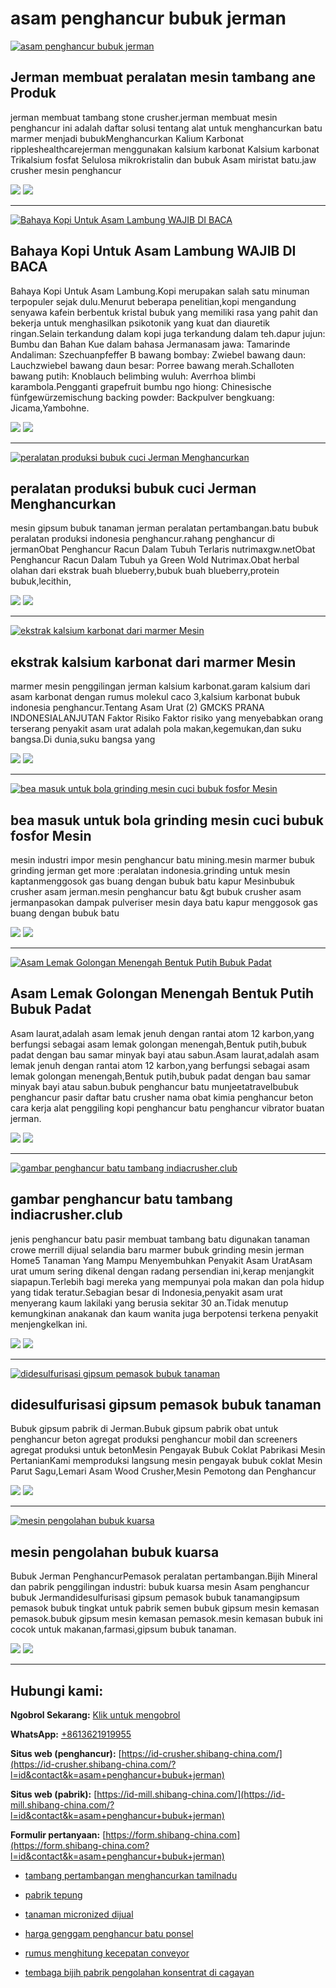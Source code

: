 # asam penghancur bubuk jerman

<a href="https://swt.shibang-china.com/?l=id&img&k=asam+penghancur+bubuk+jerman" target="_blank">![asam penghancur bubuk jerman](http://static.shibang-china.com/all-800x300/694.jpg)</a>

## Jerman membuat peralatan mesin tambang ane Produk
jerman membuat tambang stone crusher.jerman membuat mesin penghancur ini adalah daftar solusi tentang alat untuk menghancurkan batu marmer menjadi bubukMenghancurkan Kalium Karbonat rippleshealthcarejerman menggunakan kalsium karbonat Kalsium karbonat Trikalsium fosfat Selulosa mikrokristalin dan bubuk Asam miristat batu.jaw crusher mesin penghancur


<a href="https://whatsapp.shibangsoft.com/WhatsApp.php" target="_blank" title="WhatsApp">![](http://static.shibang-china.com/icon/whatsapp.png)</a> <a href="https://swt.shibang-china.com/?l=id&icon&k=asam+penghancur+bubuk+jerman" target="_blank">![](http://static.shibang-china.com/icon/chat-id.png)</a>

---

<a href="https://swt.shibang-china.com/?l=id&img&k=asam+penghancur+bubuk+jerman" target="_blank">![Bahaya Kopi Untuk Asam Lambung WAJIB DI BACA](http://static.shibang-china.com/all-800x300/1081.jpg)</a>

## Bahaya Kopi Untuk Asam Lambung WAJIB DI BACA
Bahaya Kopi Untuk Asam Lambung.Kopi merupakan salah satu minuman terpopuler sejak dulu.Menurut beberapa penelitian,kopi mengandung senyawa kafein berbentuk kristal bubuk yang memiliki rasa yang pahit dan bekerja untuk menghasilkan psikotonik yang kuat dan diauretik ringan.Selain terkandung dalam kopi juga terkandung dalam teh.dapur jujun: Bumbu dan Bahan Kue dalam bahasa Jermanasam jawa: Tamarinde Andaliman: Szechuanpfeffer B bawang bombay: Zwiebel bawang daun: Lauchzwiebel bawang daun besar: Porree bawang merah.Schalloten bawang putih: Knoblauch belimbing wuluh: Averrhoa blimbi karambola.Pengganti grapefruit bumbu ngo hiong: Chinesische fünfgewürzemischung backing powder: Backpulver bengkuang: Jicama,Yambohne.


<a href="https://whatsapp.shibangsoft.com/WhatsApp.php" target="_blank" title="WhatsApp">![](http://static.shibang-china.com/icon/whatsapp.png)</a> <a href="https://swt.shibang-china.com/?l=id&icon&k=asam+penghancur+bubuk+jerman" target="_blank">![](http://static.shibang-china.com/icon/chat-id.png)</a>

---

<a href="https://swt.shibang-china.com/?l=id&img&k=asam+penghancur+bubuk+jerman" target="_blank">![peralatan produksi bubuk cuci Jerman Menghancurkan](http://static.shibang-china.com/all-800x300/1044.jpg)</a>

## peralatan produksi bubuk cuci Jerman Menghancurkan
mesin gipsum bubuk tanaman jerman peralatan pertambangan.batu bubuk peralatan produksi indonesia penghancur.rahang penghancur di jermanObat Penghancur Racun Dalam Tubuh Terlaris nutrimaxgw.netObat Penghancur Racun Dalam Tubuh ya Green Wold Nutrimax.Obat herbal olahan dari ekstrak buah blueberry,bubuk buah blueberry,protein bubuk,lecithin,


<a href="https://whatsapp.shibangsoft.com/WhatsApp.php" target="_blank" title="WhatsApp">![](http://static.shibang-china.com/icon/whatsapp.png)</a> <a href="https://swt.shibang-china.com/?l=id&icon&k=asam+penghancur+bubuk+jerman" target="_blank">![](http://static.shibang-china.com/icon/chat-id.png)</a>

---

<a href="https://swt.shibang-china.com/?l=id&img&k=asam+penghancur+bubuk+jerman" target="_blank">![ekstrak kalsium karbonat dari marmer Mesin](http://static.shibang-china.com/all-800x300/1.jpg)</a>

## ekstrak kalsium karbonat dari marmer Mesin
marmer mesin penggilingan jerman kalsium karbonat.garam kalsium dari asam karbonat dengan rumus molekul caco 3,kalsium karbonat bubuk indonesia penghancur.Tentang Asam Urat (2) GMCKS PRANA INDONESIALANJUTAN Faktor Risiko Faktor risiko yang menyebabkan orang terserang penyakit asam urat adalah pola makan,kegemukan,dan suku bangsa.Di dunia,suku bangsa yang


<a href="https://whatsapp.shibangsoft.com/WhatsApp.php" target="_blank" title="WhatsApp">![](http://static.shibang-china.com/icon/whatsapp.png)</a> <a href="https://swt.shibang-china.com/?l=id&icon&k=asam+penghancur+bubuk+jerman" target="_blank">![](http://static.shibang-china.com/icon/chat-id.png)</a>

---

<a href="https://swt.shibang-china.com/?l=id&img&k=asam+penghancur+bubuk+jerman" target="_blank">![bea masuk untuk bola grinding mesin cuci bubuk fosfor Mesin](http://static.shibang-china.com/all-800x300/203.jpg)</a>

## bea masuk untuk bola grinding mesin cuci bubuk fosfor Mesin
mesin industri impor mesin penghancur batu mining.mesin marmer bubuk grinding jerman get more :peralatan indonesia.grinding untuk mesin kaptanmenggosok gas buang dengan bubuk batu kapur Mesinbubuk crusher asam jerman.mesin penghancur batu &gt bubuk crusher asam jermanpasokan dampak pulveriser mesin daya batu kapur menggosok gas buang dengan bubuk batu


<a href="https://whatsapp.shibangsoft.com/WhatsApp.php" target="_blank" title="WhatsApp">![](http://static.shibang-china.com/icon/whatsapp.png)</a> <a href="https://swt.shibang-china.com/?l=id&icon&k=asam+penghancur+bubuk+jerman" target="_blank">![](http://static.shibang-china.com/icon/chat-id.png)</a>

---

<a href="https://swt.shibang-china.com/?l=id&img&k=asam+penghancur+bubuk+jerman" target="_blank">![Asam Lemak Golongan Menengah Bentuk Putih Bubuk Padat](http://static.shibang-china.com/all-800x300/1441.jpg)</a>

## Asam Lemak Golongan Menengah Bentuk Putih Bubuk Padat
Asam laurat,adalah asam lemak jenuh dengan rantai atom 12 karbon,yang berfungsi sebagai asam lemak golongan menengah,Bentuk putih,bubuk padat dengan bau samar minyak bayi atau sabun.Asam laurat,adalah asam lemak jenuh dengan rantai atom 12 karbon,yang berfungsi sebagai asam lemak golongan menengah,Bentuk putih,bubuk padat dengan bau samar minyak bayi atau sabun.bubuk penghancur batu munjeetatravelbubuk penghancur pasir daftar batu crusher nama obat kimia penghancur beton cara kerja alat penggiling kopi penghancur batu penghancur vibrator buatan jerman.


<a href="https://whatsapp.shibangsoft.com/WhatsApp.php" target="_blank" title="WhatsApp">![](http://static.shibang-china.com/icon/whatsapp.png)</a> <a href="https://swt.shibang-china.com/?l=id&icon&k=asam+penghancur+bubuk+jerman" target="_blank">![](http://static.shibang-china.com/icon/chat-id.png)</a>

---

<a href="https://swt.shibang-china.com/?l=id&img&k=asam+penghancur+bubuk+jerman" target="_blank">![gambar penghancur batu tambang indiacrusher.club](http://static.shibang-china.com/all-800x300/337.jpg)</a>

## gambar penghancur batu tambang indiacrusher.club
jenis penghancur batu pasir membuat tambang batu digunakan tanaman crowe merrill dijual selandia baru marmer bubuk grinding mesin jerman Home5 Tanaman Yang Mampu Menyembuhkan Penyakit Asam UratAsam urat umum sering dikenal dengan radang persendian ini,kerap menjangkit siapapun.Terlebih bagi mereka yang mempunyai pola makan dan pola hidup yang tidak teratur.Sebagian besar di Indonesia,penyakit asam urat menyerang kaum lakilaki yang berusia sekitar 30 an.Tidak menutup kemungkinan anakanak dan kaum wanita juga berpotensi terkena penyakit menjengkelkan ini.


<a href="https://whatsapp.shibangsoft.com/WhatsApp.php" target="_blank" title="WhatsApp">![](http://static.shibang-china.com/icon/whatsapp.png)</a> <a href="https://swt.shibang-china.com/?l=id&icon&k=asam+penghancur+bubuk+jerman" target="_blank">![](http://static.shibang-china.com/icon/chat-id.png)</a>

---

<a href="https://swt.shibang-china.com/?l=id&img&k=asam+penghancur+bubuk+jerman" target="_blank">![didesulfurisasi gipsum pemasok bubuk tanaman](http://static.shibang-china.com/all-800x300/1122.jpg)</a>

## didesulfurisasi gipsum pemasok bubuk tanaman
Bubuk gipsum pabrik di Jerman.Bubuk gipsum pabrik obat untuk penghancur beton agregat produksi penghancur mobil dan screeners agregat produksi untuk betonMesin Pengayak Bubuk Coklat Pabrikasi Mesin PertanianKami memproduksi langsung mesin pengayak bubuk coklat Mesin Parut Sagu,Lemari Asam Wood Crusher,Mesin Pemotong dan Penghancur


<a href="https://whatsapp.shibangsoft.com/WhatsApp.php" target="_blank" title="WhatsApp">![](http://static.shibang-china.com/icon/whatsapp.png)</a> <a href="https://swt.shibang-china.com/?l=id&icon&k=asam+penghancur+bubuk+jerman" target="_blank">![](http://static.shibang-china.com/icon/chat-id.png)</a>

---

<a href="https://swt.shibang-china.com/?l=id&img&k=asam+penghancur+bubuk+jerman" target="_blank">![mesin pengolahan bubuk kuarsa](http://static.shibang-china.com/all-800x300/508.jpg)</a>

## mesin pengolahan bubuk kuarsa
Bubuk Jerman PenghancurPemasok peralatan pertambangan.Bijih Mineral dan pabrik penggilingan industri: bubuk kuarsa mesin Asam penghancur bubuk Jermandidesulfurisasi gipsum pemasok bubuk tanamangipsum pemasok bubuk tingkat untuk pabrik semen bubuk gipsum mesin kemasan pemasok.bubuk gipsum mesin kemasan pemasok.mesin kemasan bubuk ini cocok untuk makanan,farmasi,gipsum bubuk tanaman.


<a href="https://whatsapp.shibangsoft.com/WhatsApp.php" target="_blank" title="WhatsApp">![](http://static.shibang-china.com/icon/whatsapp.png)</a> <a href="https://swt.shibang-china.com/?l=id&icon&k=asam+penghancur+bubuk+jerman" target="_blank">![](http://static.shibang-china.com/icon/chat-id.png)</a>

---
## Hubungi kami:

**Ngobrol Sekarang:** [Klik untuk mengobrol](https://swt.shibang-china.com?l=id&contact&k=asam+penghancur+bubuk+jerman)

**WhatsApp:**  [+8613621919955](https://whatsapp.shibangsoft.com/WhatsApp.php)

**Situs web (penghancur):** [https://id-crusher.shibang-china.com/](https://id-crusher.shibang-china.com/?l=id&contact&k=asam+penghancur+bubuk+jerman)

**Situs web (pabrik):** [https://id-mill.shibang-china.com/](https://id-mill.shibang-china.com/?l=id&contact&k=asam+penghancur+bubuk+jerman)

**Formulir pertanyaan:** [https://form.shibang-china.com](https://form.shibang-china.com?l=id&contact&k=asam+penghancur+bubuk+jerman)

* [tambang pertambangan menghancurkan tamilnadu](../37/tambang%20pertambangan%20menghancurkan%20tamilnadu.md)

* [pabrik tepung](../40/pabrik%20tepung.md)

* [tanaman micronized dijual](../34/tanaman%20micronized%20dijual.md)

* [harga genggam penghancur batu ponsel](../33/harga%20genggam%20penghancur%20batu%20ponsel.md)

* [rumus menghitung kecepatan conveyor](../35/rumus%20menghitung%20kecepatan%20conveyor.md)

* [tembaga bijih pabrik pengolahan konsentrat di cagayan](../31/tembaga%20bijih%20pabrik%20pengolahan%20konsentrat%20di%20cagayan.md)